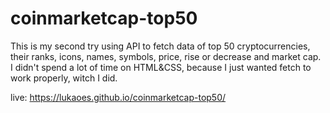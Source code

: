 # coinmarketcap-top50
This is my second try using API to fetch data of top 50 cryptocurrencies, their ranks, icons, names, symbols, price, rise or decrease and market cap. I didn't spend a lot of time on HTML&amp;CSS, because I just wanted fetch to work properly, witch I did.

live: https://lukaoes.github.io/coinmarketcap-top50/
